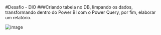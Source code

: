 #Desafio - DIO
###Criando tabela no DB, limpando os dados, transformando dentro do Power BI com o Power Query, por fim, elaborar um relatório.

![image](https://github.com/user-attachments/assets/5c0e9edf-fd55-42a5-a1a6-2c83954a2b45)
